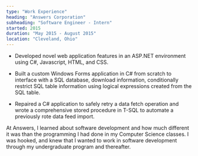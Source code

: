 ```yaml
---
type: "Work Experience"
heading: "Answers Corporation"
subheading: "Software Engineer - Intern"
started: 2015
duration: "May 2015 - August 2015"
location: "Cleveland, Ohio"
---
```


* Developed novel web application features in an ASP.NET environment using C#, Javascript, HTML, and CSS. 

* Built a custom Windows Forms application in C# from scratch to interface with a SQL database, download information, conditionally restrict SQL table information using logical expressions created from the SQL table. 

* Repaired a C# application to safely retry a data fetch operation and wrote a comprehensive stored procedure in T-SQL to automate a previously rote data feed import.


At Answers, I learned about software development and how much different it was than the programming I had done in my Computer Science classes. I was hooked, and knew that I wanted to work in software development through my undergraduate program and thereafter.  
